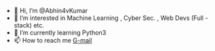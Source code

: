 - 👋 Hi, I’m @Abhin4vKumar
- 👀 I’m interested in Machine Learning , Cyber Sec. , Web Devs (Full - stack) etc.
- 🌱 I’m currently learning Python3
- 📫 How to reach me <a href="mailto:abhinavkum4r@gmail.com" >G-mail</a>

<!---
Abhin4vKumar/Abhin4vKumar is a ✨ special ✨ repository because its `README.md` (this file) appears on your GitHub profile.
You can click the Preview link to take a look at your changes.
--->
